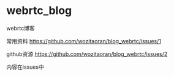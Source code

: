 # webrtc_blog
webrtc博客

常用资料
https://github.com/wozitaoran/blog_webrtc/issues/1

github资源
https://github.com/wozitaoran/blog_webrtc/issues/2



内容在issues中
